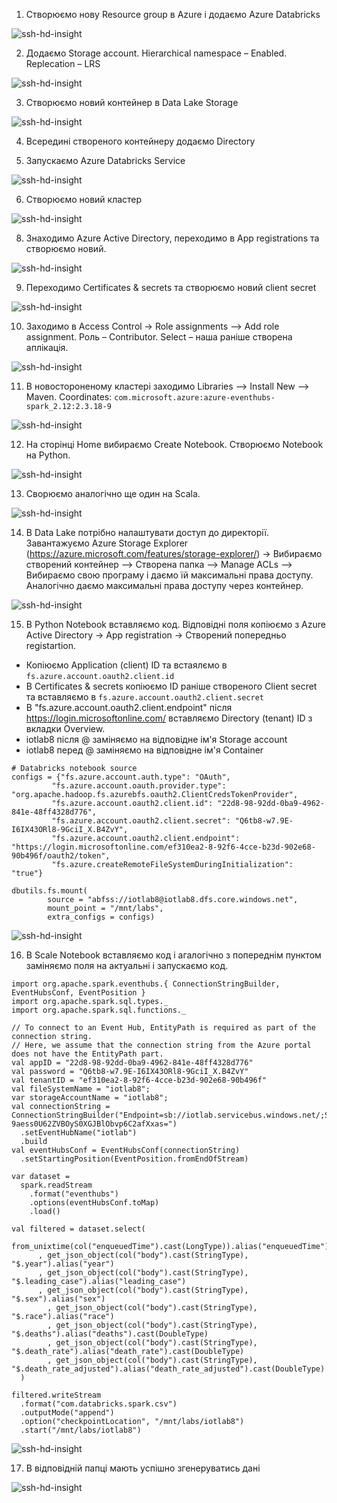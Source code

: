 1. Створюємо нову Resource group в Azure і додаємо Azure Databricks

![ssh-hd-insight](../img/8-9/1.png)

2. Додаємо Storage account. Hierarchical namespace – Enabled. Replecation – LRS

![ssh-hd-insight](../img/8-9/2.png)

3. Створюємо новий контейнер в Data Lake Storage

![ssh-hd-insight](../img/8-9/3.png)

4. Всередині створеного контейнеру додаємо Directory

5. Запускаємо Azure Databricks Service

![ssh-hd-insight](../img/8-9/5.png)

6. Створюємо новий кластер

![ssh-hd-insight](../img/8-9/6.png)

8. Знаходимо Azure Active Directory, переходимо в App registrations та створюємо новий.

![ssh-hd-insight](../img/8-9/7.png)

9. Переходимо Certificates & secrets та створюємо новий client secret

![ssh-hd-insight](../img/8-9/8.png)

10. Заходимо в Access Control -> Role assignments –> Add role assignment. Роль – Contributor. Select – наша раніше створена аплікація.

![ssh-hd-insight](../img/8-9/9.png)

11. В новостороненому кластері заходимо Libraries –> Install New –> Maven. Coordinates: ` com.microsoft.azure:azure-eventhubs-spark_2.12:2.3.18-9 `

![ssh-hd-insight](../img/8-9/10.png)

12. На сторінці Home вибираємо Create Notebook. Створюємо Notebook на Python.

![ssh-hd-insight](../img/8-9/11.png)

13. Сворюємо аналогічно ще один на Scala. 

![ssh-hd-insight](../img/8-9/12.png)

14. В Data Lake потрібно налаштувати доступ до директорії. Завантажуємо Azure Storage Explorer (https://azure.microsoft.com/features/storage-explorer/) -> Вибираємо створений контейнер –> Створена папка –> Manage ACLs –> Вибираємо свою програму і даємо їй максимальні права доступу. Аналогічно даємо максимальні права доступу через контейнер.

![ssh-hd-insight](../img/8-9/13.png)

15. В Python Notebook вставляємо код. Відповідні поля копіюємо з Azure Active Directory -> App registration -> Створений попередньо registartion.
* Копіюємо Application (client) ID та встаялємо в ` fs.azure.account.oauth2.client.id ` 
* В Certificates & secrets копіюємо ID раніше створеного Client secret та вставляємо в ` fs.azure.account.oauth2.client.secret ` 
* В "fs.azure.account.oauth2.client.endpoint" після https://login.microsoftonline.com/ вставляємо Directory (tenant) ID з вкладки Overview.
* iotlab8 після @ заміняємо на відповідне ім'я Storage account
* iotlab8 перед @ заміняємо на відповідне ім'я Container

```
# Databricks notebook source
configs = {"fs.azure.account.auth.type": "OAuth",
         "fs.azure.account.oauth.provider.type": "org.apache.hadoop.fs.azurebfs.oauth2.ClientCredsTokenProvider",
         "fs.azure.account.oauth2.client.id": "22d8-98-92dd-0ba9-4962-841e-48ff4328d776",
         "fs.azure.account.oauth2.client.secret": "Q6tb8-w7.9E-I6IX43ORl8-9GciI_X.B4ZvY",
         "fs.azure.account.oauth2.client.endpoint": "https://login.microsoftonline.com/ef310ea2-8-92f6-4cce-b23d-902e68-90b496f/oauth2/token",
         "fs.azure.createRemoteFileSystemDuringInitialization": "true"}

dbutils.fs.mount(
        source = "abfss://iotlab8@iotlab8.dfs.core.windows.net",
        mount_point = "/mnt/labs",
        extra_configs = configs)
```        

![ssh-hd-insight](../img/8-9/14.png)

16. В Scale Notebook вставляємо код і агалогічно з попереднім пунктом заміняємо поля на актуальні і запускаємо код.
```
import org.apache.spark.eventhubs.{ ConnectionStringBuilder, EventHubsConf, EventPosition }
import org.apache.spark.sql.types._
import org.apache.spark.sql.functions._

// To connect to an Event Hub, EntityPath is required as part of the connection string.
// Here, we assume that the connection string from the Azure portal does not have the EntityPath part.
val appID = "22d8-98-92dd-0ba9-4962-841e-48ff4328d776"
val password = "Q6tb8-w7.9E-I6IX43ORl8-9GciI_X.B4ZvY"
val tenantID = "ef310ea2-8-92f6-4cce-b23d-902e68-90b496f"
val fileSystemName = "iotlab8";
var storageAccountName = "iotlab8";
val connectionString = ConnectionStringBuilder("Endpoint=sb://iotlab.servicebus.windows.net/;SharedAccessKeyName=RootManageSharedAccessKey;SharedAccessKey=vTWd+WE3a8-9aess0U62ZVBOyS0XGJBlObvp6C2afXxas=")
  .setEventHubName("iotlab")
  .build
val eventHubsConf = EventHubsConf(connectionString)
  .setStartingPosition(EventPosition.fromEndOfStream)

var dataset = 
  spark.readStream
    .format("eventhubs")
    .options(eventHubsConf.toMap)
    .load()
      
val filtered = dataset.select(
    from_unixtime(col("enqueuedTime").cast(LongType)).alias("enqueuedTime")
      , get_json_object(col("body").cast(StringType), "$.year").alias("year")
      , get_json_object(col("body").cast(StringType), "$.leading_case").alias("leading_case")
      , get_json_object(col("body").cast(StringType), "$.sex").alias("sex")
        , get_json_object(col("body").cast(StringType), "$.race").alias("race")
        , get_json_object(col("body").cast(StringType), "$.deaths").alias("deaths").cast(DoubleType)
        , get_json_object(col("body").cast(StringType), "$.death_rate").alias("death_rate").cast(DoubleType)
        , get_json_object(col("body").cast(StringType), "$.death_rate_adjusted").alias("death_rate_adjusted").cast(DoubleType)
  )
  
filtered.writeStream
  .format("com.databricks.spark.csv")
  .outputMode("append")
  .option("checkpointLocation", "/mnt/labs/iotlab8")
  .start("/mnt/labs/iotlab8")
```  

  ![ssh-hd-insight](../img/8-9/15.png)

17. В відповідній папці мають успішно згенеруватись дані

![ssh-hd-insight](../img/8-9/16.png)

